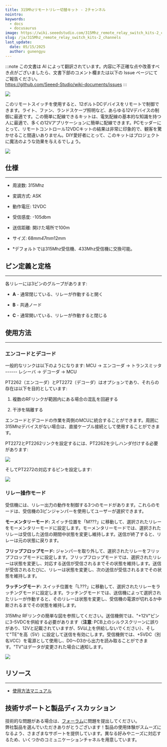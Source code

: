 ```yaml
---
title: 315Mhzリモートリレー切替キット - 2チャンネル
nointro:
keywords:
  - docs
  - docusaurus
image: https://wiki.seeedstudio.com/315Mhz_remote_relay_switch_kits-2_channels/
slug: /ja/315Mhz_remote_relay_switch_kits-2_channels
last_update:
  date: 05/15/2025
  author: gunengyu
---
```

:::note
この文書は AI によって翻訳されています。内容に不正確な点や改善すべき点がございましたら、文書下部のコメント欄または以下の Issue ページにてご報告ください。  
https://github.com/Seeed-Studio/wiki-documents/issues
:::

![](http://bz.seeedstudio.com/depot/images/P2130781.jpg)

このリモートスイッチを使用すると、12ボルトDCデバイスをリモートで制御できます。ライト、ファン、ランドスケープ照明など、あらゆる12Vデバイスの制御に最適です。この簡単に配線できるキットは、電気配線の基本的な知識を持つ人に最適で、多くの12Vアプリケーションに簡単に配線できます。PCモッダーにとって、リモートコントロール12VDCキットの結果は非常に印象的で、観客を驚かせること間違いありません。DIY愛好者にとって、このキットはプロジェクトに魔法のような効果を与えるでしょう。

[![](https://files.seeedstudio.com/wiki/Seeed-WiKi/docs/images/300px-Get_One_Now_Banner-ragular.png)](https://www.seeedstudio.com/Skeleton-Box-p-1407.html)

##   仕様
---
*   周波数: 315Mhz

*   変調方式: ASK

*   動作電圧: 12VDC

*   受信感度: -105dbm

*   送信距離: 開けた場所で100m

*   サイズ: 68mm*47mm*12mm

*   *デフォルトでは315Mhz受信機、433Mhz受信機に交換可能。

##   ピン定義と定格
---
各リレーには3ピンのグループがあります:

*   **A** - 通常閉じている、リレーが作動すると開く

*   **B** - 共通ノード

*   **C** - 通常開いている、リレーが作動すると閉じる

##   使用方法
---

###   エンコードとデコード

一般的なリンクは以下のようになります: MCU -&gt; エンコーダ -&gt; トランスミッタ ------ レシーバ -&gt; デコーダ -&gt; MCU

PT2262（エンコーダ）とPT2272（デコーダ）はオプションであり、それらの存在は以下を目的としています:

1) 複数のRFリンクが範囲内にある場合の混乱を回避する

2) 干渉を隔離する

エンコードとデコードの作業を両側のMCUに統合することができます。周囲に315Mhzデバイスがない場合は、直接ケーブル接続として使用することができます。

PT2272とPT2262リンクを設定するには、PT2262を少しハンダ付けする必要があります:

![](http://bz.seeedstudio.com/depot/images/product/RFReceiverDec.jpg)

そしてPT2272の対応するピンを設定します:

![](http://bz.seeedstudio.com/depot/images/product/RFTransmitEnc.jpg)

###  リレー操作モード

受信機には、リレー出力の動作を制御する3つのモードがあります。これらのモードは、受信機の3ピンジャンパーを使用してユーザーが選択できます。

**モーメンタリーモード:**
スイッチ位置を「M???」に移動して、選択されたリレーをモーメンタリーモードに設定します。モーメンタリーモードでは、選択されたリレーは受信した送信の期間中状態を変更し維持します。送信が終了すると、リレーは元の状態に戻ります。

**フリップフロップモード:**
ジャンパーを取り外して、選択されたリレーをフリップフロップモードに設定します。フリップフロップモードでは、選択されたリレーは状態を変更し、対応する送信が受信されるまでその状態を維持します。送信が受信されるたびに、リレーは状態を変更し、次の送信が受信されるまでその状態を維持します。

**ラッチングモード:**
スイッチ位置を「L???」に移動して、選択されたリレーをラッチングモードに設定します。ラッチングモードでは、送信機によって選択されたリレーが作動すると、そのリレーは状態を変更し、受信機の電源が切れるか中断されるまでその状態を維持します。

315Mhz RFリンクの簡単な図を参照してください。送信機側では、"+12V"ピンに3-5VDCを供給する必要があります（**注意**: PCB上のシルクスクリーンに誤りがあり、12Vと記載されていますが、5V以上を供給しないでください）、そして"TE"を高（5V）に設定して送信を有効にします。受信機側では、+5VDC（別名VCC）を電源として使用し、D0〜D3から出力を読み取ることができます。"TV"はデータが変更された場合に通知します。

![](http://bz.seeedstudio.com/depot/images/product/315MhzTransmitter.gif)


##   リソース
---
*   [使用方法マニュアル](https://www.seeedstudio.com/depot/datasheet/How%20to%20Use%20315MHz%20Remote%20Relay%20Kits.pdf)

## 技術サポートと製品ディスカッション
技術的な問題がある場合は、[フォーラム](http://forum.seeedstudio.com/)に問題を提出してください。  
弊社製品を選んでいただきありがとうございます！製品の使用体験がスムーズになるよう、さまざまなサポートを提供しています。異なる好みやニーズに対応するため、いくつかのコミュニケーションチャネルを用意しています。

<div class="button_tech_support_container">
<a href="https://forum.seeedstudio.com/" class="button_forum"></a> 
<a href="https://www.seeedstudio.com/contacts" class="button_email"></a>
</div>

<div class="button_tech_support_container">
<a href="https://discord.gg/eWkprNDMU7" class="button_discord"></a> 
<a href="https://github.com/Seeed-Studio/wiki-documents/discussions/69" class="button_discussion"></a>
</div>